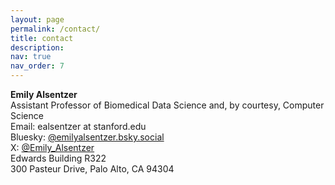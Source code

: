 ```yaml
---
layout: page
permalink: /contact/
title: contact
description: 
nav: true
nav_order: 7
---
```


**Emily Alsentzer**  \
Assistant Professor of Biomedical Data Science and, by courtesy, Computer Science  \
Email: ealsentzer at stanford.edu \
Bluesky: [@emilyalsentzer.bsky.social](https://bsky.app/profile/emilyalsentzer.bsky.social) \
X: [@Emily_Alsentzer](https://x.com/Emily_Alsentzer)  \
Edwards Building R322  \
300 Pasteur Drive, Palo Alto, CA 94304


